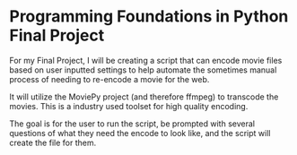 # Programming Foundations in Python Final Project

For my Final Project, I will be creating a script that can encode movie files
based on user inputted settings to help automate the sometimes manual process
of needing to re-encode a movie for the web.

It will utilize the MoviePy project (and therefore ffmpeg) to transcode the
movies. This is a industry used toolset for high quality encoding.

The goal is for the user to run the script, be prompted with several questions
of what they need the encode to look like, and the script will create the file
for them.
